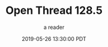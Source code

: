 ---
layout: podcast
title: "Open Thread 128.5"
author: a reader
description: https://slatestarcodex.com/2019/05/26/open-thread-128-5/
date: 2019-05-26 13:30:00 PDT
length: 58462
duration: 14
guid: open-thread-128-5
---
